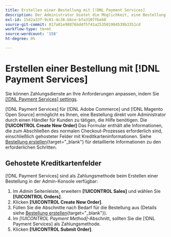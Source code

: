 ```yaml
---
title: Erstellen einer Bestellung mit [!DNL Payment Services]
description: Der Administrator bietet die Möglichkeit, eine Bestellung mithilfe von [!DNL Payment Services] direkt vom Administrator durch einen Händler für Kunden, die Hilfe benötigen.
exl-id: 1542a33f-9c01-4c36-bbce-bfa3107fbeb8
source-git-commit: 817a01e98876bddf5f41a253501984539b3351cd
workflow-type: tm+mt
source-wordcount: '158'
ht-degree: 0%

---
```


# Erstellen einer Bestellung mit [!DNL Payment Services]

Sie können Zahlungsdienste an Ihre Anforderungen anpassen, indem Sie [[!DNL Payment Services] settings](settings.md).

[!DNL Payment Services] für [!DNL Adobe Commerce] und [!DNL Magento Open Source] ermöglicht es Ihnen, eine Bestellung direkt vom Administrator durch einen Händler für Kunden zu tätigen, die Hilfe benötigen. Die **[!UICONTROL Create New Order]** Das Formular enthält alle Informationen, die zum Abschließen des normalen Checkout-Prozesses erforderlich sind, einschließlich gehosteter Felder mit Kreditkarteninformationen. Siehe [Bestellung erstellen](https://docs.magento.com/user-guide/customers/customer-account-create-order.html){target="_blank"} für detaillierte Informationen zu den erforderlichen Schritten.

## Gehostete Kreditkartenfelder

[!DNL Payment Services] sind als Zahlungsmethode beim Erstellen einer Bestellung in der Admin-Konsole verfügbar:

1. Im _Admin_ Seitenleiste, erweitern **[!UICONTROL Sales]** und wählen Sie **[!UICONTROL Orders]**.
1. Klicken **[!UICONTROL Create New Order]**.
1. Füllen Sie die Abschnitte nach Bedarf für die Bestellung aus (Details siehe [Bestellung erstellen](https://docs.magento.com/user-guide/customers/customer-account-create-order.html){target="_blank"}).
1. Im _[!UICONTROL Payment Method]_-Abschnitt, sollten Sie die [!DNL Payment Services] als Zahlungsmethode.
1. Klicken **[!UICONTROL Submit Order]**.
